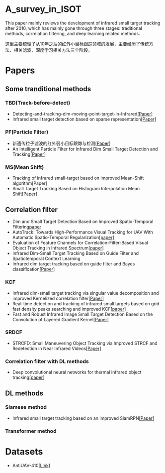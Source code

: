 # A_survey_in_ISOT
This paper mainly reviews the development of infrared small target tracking after 2010, which has mainly gone through three stages: traditional methods, correlation filtering, and deep learning related methods.

这里主要梳理了从10年之后的红外小目标跟踪领域的发展，主要经历了传统方法、相关滤波、深度学习相关方法三个阶段。
# Papers
## Some tranditional methods

### TBD(Track-before-detect)
* Detecting-and-tracking-dim-moving-point-target-in-Infrared[[Paper]](https://www.sciencedirect.com/science/article/abs/pii/S1350449504000878)
* Infrared small target detection based on sparse representation[[Paper]](http://journal.sitp.ac.cn/hwyhmb/hwyhmben/article/abstract/100359)

### PF(Particle Filter)
* 新遗传粒子滤波的红外弱小目标跟踪与检测[[Paper]](https://journal.xidian.edu.cn/xdxb/EN/abstract/abstract11005.shtml)
* An Intelligent Particle Filter for Infrared Dim Small Target Detection and Tracking[[Paper]](https://ieeexplore.ieee.org/abstract/document/9761758)

### MS(Mean Shift)
* Tracking of infrared small-target based on improved Mean-Shift algorithm[Paper]
* Small Target Tracking Based on Histogram Interpolation Mean Shift[[Paper]](https://jeit.ac.cn/en/article/doi/10.3724/SP.J.1146.2009.01245)

## Correlation filter
* Dim and Small Target Detection Based on Improved Spatio-Temporal Filtering[paper](https://ieeexplore.ieee.org/document/9580632?denied=)
* AutoTrack: Towards High-Performance Visual Tracking for UAV With Automatic Spatio-Temporal Regularization[[paper]](https://openaccess.thecvf.com/content_CVPR_2020/html/Li_AutoTrack_Towards_High-Performance_Visual_Tracking_for_UAV_With_Automatic_Spatio-Temporal_CVPR_2020_paper.html)
* Evaluation of Feature Channels for Correlation-Filter-Based Visual Object Tracking in Infrared Spectrum[[paper]](https://www.cv-foundation.org/openaccess/content_cvpr_2016_workshops/w9/html/Gundogdu_Evaluation_of_Feature_CVPR_2016_paper.html)
* Infrared Dim-Small Target Tracking Based on Guide Filter and Spatiotemporal Context Learning
* Infrared dim target tracking based on guide filter and Bayes classification[[Paper]](https://www.spiedigitallibrary.org/conference-proceedings-of-spie/10157/101573I/Infrared-dim-target-tracking-based-on-guide-filter-and-Bayes/10.1117/12.2247411.short)
### KCF
* Infrared dim-small target tracking via singular value decomposition and improved Kernelized correlation filter[[Paper]](https://www.sciencedirect.com/science/article/pii/S1350449516304832)
* Real-time detection and tracking of infrared small targets based on grid fast density peaks searching and improved KCF[[paper]](https://www.sciencedirect.com/science/article/pii/S1350449522001621)
* Fast and Robust Infrared Image Small Target Detection Based on the Convolution of Layered Gradient Kernel[[Paper]](https://ieeexplore.ieee.org/document/9454439?denied=)
### SRDCF
* STRCFD: Small Maneuvering Object Tracking via Improved STRCF and Redetection in Near Infrared Videos[[Paper]](https://ieeexplore.ieee.org/abstract/document/10379631)
### Correlation filter with DL methods
* Deep convolutional neural networks for thermal infrared object tracking[[paper]](https://www.sciencedirect.com/science/article/pii/S0950705117303544)
## DL methods

### Siamese method
* Infrared small target tracking based on an improved SiamRPN[[Paper]](https://www.sciencedirect.com/science/article/pii/S135044952300378X)
### Transformer method
# Datasets
* AntiUAV-410[[Link]](https://github.com/HwangBo94/Anti-UAV410/tree/main/reports/AntiUAV410)
